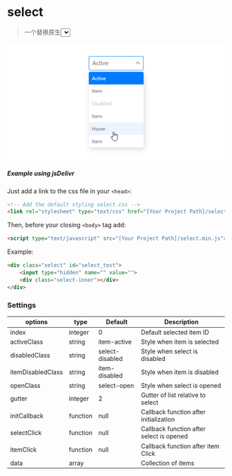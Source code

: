 # select
> 一个替换原生<select>的jQuery插件，支持自定义css样式

![demo preview](https://github.com/shulkme/select/blob/master/preview.png)


##### Example using jsDelivr

Just add a link to the css file in your `<head>`:

```html
<!-- Add the default styling select.css -->
<link rel="stylesheet" type="text/css" href="[Your Project Path]/select.css"/>
```
Then, before your closing ```<body>``` tag add:

```html
<script type="text/javascript" src="[Your Project Path]/select.min.js"></script>
```

Example:

```html
<div class="select" id="select_test">
    <input type="hidden" name="" value="">
    <div class="select-inner"></div>
</div>
```

### Settings
| options    | type              | Default | Description   |
| ---------- | ----------------- | ---- | ------------ |
| index       | integer              | 0   | Default selected item ID |
| activeClass       | string              | item-active   | Style when item is selected |
| disabledClass       | string              | select-disabled   | Style when select is disabled |
| itemDisabledClass       | string              | item-disabled   | Style when item is disabled |
| openClass       | string              | select-open   | Style when select is opened |
| gutter       | integer              | 2   | Gutter of list relative to select |
| initCallback       | function              | null   | Callback function after initialization |
| selectClick       | function              | null   | Callback function after select is opened |
| itemClick       | function              | null   | Callback function after item Click |
| data       | array              |   | Collection of items |
